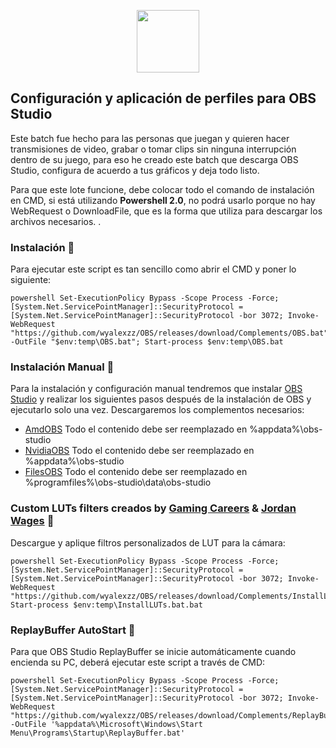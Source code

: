 <p align="center">

  <img src="https://jdleongomez.info/es/post/obs/featured_hudf232787d052df25f3930e83087b41d6_448033_720x0_resize_lanczos_2.png" height="100" />
</p>


## Configuración y aplicación de perfiles para OBS Studio

Este batch fue hecho para las personas que juegan y quieren hacer transmisiones de video, grabar o tomar clips sin ninguna interrupción dentro de su juego, para eso he creado este batch que descarga OBS Studio, configura de acuerdo a tus gráficos y deja todo listo.

   Para que este lote funcione, debe colocar todo el comando de instalación en CMD, si está utilizando __Powershell 2.0__, no podrá usarlo porque no hay WebRequest o DownloadFile, que es la forma que utiliza para descargar los archivos necesarios. .

### Instalación  🤖
Para ejecutar este script es tan sencillo como abrir el CMD y poner lo siguiente:
```
powershell Set-ExecutionPolicy Bypass -Scope Process -Force; [System.Net.ServicePointManager]::SecurityProtocol = [System.Net.ServicePointManager]::SecurityProtocol -bor 3072; Invoke-WebRequest "https://github.com/wyalexzz/OBS/releases/download/Complements/OBS.bat" -OutFile "$env:temp\OBS.bat"; Start-process $env:temp\OBS.bat
```

### Instalación Manual 🔧
Para la instalación y configuración manual tendremos que instalar [OBS Studio](https://cdn-fastly.obsproject.com/downloads/OBS-Studio-27.2.4-Full-Installer-x64.exe) y realizar los siguientes pasos después de la instalación de OBS y ejecutarlo solo una vez. 
Descargaremos los complementos necesarios:

* [AmdOBS](https://github.com/wyalexzz/OBS/releases/download/Complements/AmdOBS.7z) Todo el contenido debe ser reemplazado en %appdata%\obs-studio
* [NvidiaOBS](https://github.com/wyalexzz/OBS/releases/download/Complements/NvidaOBS.7z) Todo el contenido debe ser reemplazado en %appdata%\obs-studio
* [FilesOBS](https://github.com/wyalexzz/OBS/releases/download/Complements/FilesOBS.7z) Todo el contenido debe ser reemplazado en %programfiles%\obs-studio\data\obs-studio

### Custom LUTs filters creados by [Gaming Careers](https://www.youtube.com/channel/UClx4eJ_EP9MJdz19JUjKD1w) & [Jordan Wages](https://obsproject.com/forum/threads/free-lut-filter-pack.78307/#post-330293) 🎲
Descargue y aplique filtros personalizados de LUT para la cámara:
```
powershell Set-ExecutionPolicy Bypass -Scope Process -Force; [System.Net.ServicePointManager]::SecurityProtocol = [System.Net.ServicePointManager]::SecurityProtocol -bor 3072; Invoke-WebRequest "https://github.com/wyalexzz/OBS/releases/download/Complements/InstallLUTs.bat"; Start-process $env:temp\InstallLUTs.bat.bat
```

### ReplayBuffer AutoStart 🔗
Para que OBS Studio ReplayBuffer se inicie automáticamente cuando encienda su PC, deberá ejecutar este script a través de CMD:
```
powershell Set-ExecutionPolicy Bypass -Scope Process -Force; [System.Net.ServicePointManager]::SecurityProtocol = [System.Net.ServicePointManager]::SecurityProtocol -bor 3072; Invoke-WebRequest "https://github.com/wyalexzz/OBS/releases/download/Complements/ReplayBuffer.bat" -OutFile '%appdata%\Microsoft\Windows\Start Menu\Programs\Startup\ReplayBuffer.bat'
```
